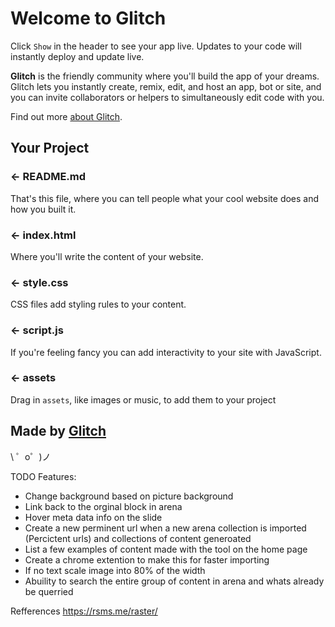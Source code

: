 Welcome to Glitch
=================

Click `Show` in the header to see your app live. Updates to your code will instantly deploy and update live.

**Glitch** is the friendly community where you'll build the app of your dreams. Glitch lets you instantly create, remix, edit, and host an app, bot or site, and you can invite collaborators or helpers to simultaneously edit code with you.

Find out more [about Glitch](https://glitch.com/about).


Your Project
------------

### ← README.md

That's this file, where you can tell people what your cool website does and how you built it.

### ← index.html

Where you'll write the content of your website.

### ← style.css

CSS files add styling rules to your content.

### ← script.js

If you're feeling fancy you can add interactivity to your site with JavaScript.

### ← assets

Drag in `assets`, like images or music, to add them to your project

Made by [Glitch](https://glitch.com/)
-------------------

\ ゜o゜)ノ



TODO Features:

- Change background based on picture background
- Link back to the orginal block in arena
- Hover meta data info on the slide
- Create a new perminent url when a new arena collection is imported (Percictent urls) and collections of content generoated
- List a few examples of content made with the tool on the home page
- Create a chrome extention to make this for faster importing
- If no text scale image into 80% of the width
- Abuility to search the entire group of content in arena and whats already be querried 


Refferences
https://rsms.me/raster/

